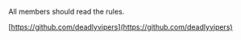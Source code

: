 All members should read the rules.

[https://github.com/deadlyvipers](https://github.com/deadlyvipers)
